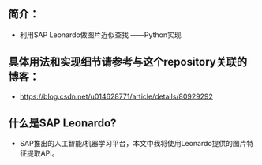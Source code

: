 ## 简介：
- 利用SAP Leonardo做图片近似查找 ——Python实现
## 具体用法和实现细节请参考与这个repository关联的博客：
- https://blog.csdn.net/u014628771/article/details/80929292


## 什么是SAP Leonardo?
- SAP推出的人工智能/机器学习平台，本文中我将使用Leonardo提供的图片特征提取API。


